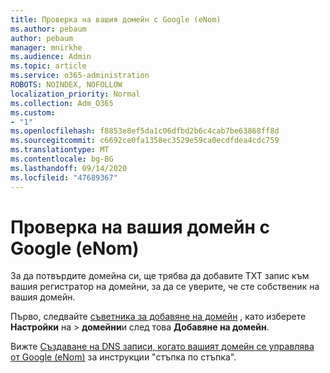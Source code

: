 ```yaml
---
title: Проверка на вашия домейн с Google (eNom)
ms.author: pebaum
author: pebaum
manager: mnirkhe
ms.audience: Admin
ms.topic: article
ms.service: o365-administration
ROBOTS: NOINDEX, NOFOLLOW
localization_priority: Normal
ms.collection: Adm_O365
ms.custom:
- "1"
ms.openlocfilehash: f8853e8ef5da1c06dfbd2b6c4cab7be63868ff8d
ms.sourcegitcommit: c6692ce0fa1358ec3529e59ca0ecdfdea4cdc759
ms.translationtype: MT
ms.contentlocale: bg-BG
ms.lasthandoff: 09/14/2020
ms.locfileid: "47689367"
---
```

# <a name="verify-your-domain-with-google-enom"></a>Проверка на вашия домейн с Google (eNom)

За да потвърдите домейна си, ще трябва да добавите TXT запис към вашия регистратор на домейни, за да се уверите, че сте собственик на вашия домейн. 

Първо, следвайте [съветника за добавяне на домейн](https://portal.office.com/adminportal/home#/Domains) , като изберете **Настройки** на \> **домейни**и след това **Добавяне на домейн**.
  
Вижте [Създаване на DNS записи, когато вашият домейн се управлява от Google (eNom)](https://docs.microsoft.com/microsoft-365/admin/dns/create-dns-records-for-domain-managed-by-google-enom) за инструкции "стъпка по стъпка".